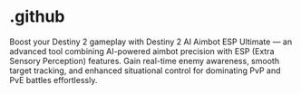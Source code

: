 # .github
Boost your Destiny 2 gameplay with Destiny 2 AI Aimbot ESP Ultimate — an advanced tool combining AI-powered aimbot precision with ESP (Extra Sensory Perception) features. Gain real-time enemy awareness, smooth target tracking, and enhanced situational control for dominating PvP and PvE battles effortlessly.
